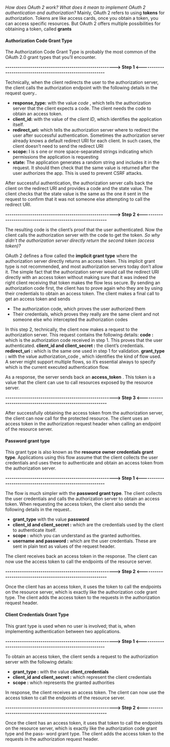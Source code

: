 *How does OAuth 2 work? What does it mean to implement OAuth 2 authentication and authorization?*
Mainly, OAuth 2 refers to using **tokens** for authorization. Tokens are like access cards, once you obtain a token, you can access specific resources. But OAuth 2 offers multiple possibilities for obtaining a token, called **grants**


#### Authorization Code Grant Type
The Authorization Code Grant Type is probably the most common of the OAuth 2.0 grant types that you’ll encounter. 

**----------------------------------------------------->   Step 1    <-----------------------------------------------------------**

Technically, when the client redirects the user to the authorization server, the client calls the authorization endpoint with the following details in the request query..
- **response_type:** with the value *code* , which tells the authorization server that the client expects a code. The client needs the code to obtain an access token.
- **client_id:** with the value of the *client ID*, which identifies the application itself.
- **redirect_uri:** which tells the authorization server where to redirect the user after successful authentication. Sometimes the authorization server already knows a default redirect URI for each client. In such cases, the client doesn’t need to send the redirect URI
- **scope:** I is s one or more space-separated strings indicating which permissions the application is requesting
- **state:** The application generates a random string and includes it in the request. It should then check that the same value is returned after the user authorizes the app. This is used to prevent CSRF attacks.

After successful authentication, the authorization server calls back the client on the redirect URI and provides a code and the state value. The client checks that the state value is the same as the one it sent in the request to confirm that it was not someone else attempting to call the redirect URI.

**----------------------------------------------------->   Step 2    <-----------------------------------------------------------**

The resulting code is the client’s proof that the user authenticated. Now the client calls the authorization server with the
code to get the token. *So why didn’t the authorization server directly return the second token (access
token)?*

OAuth 2 defines a flow called the **implicit grant type** where the authorization server directly returns an access token. This implicit grant type is not recommended, and most authorization servers today don’t allow it. The simple fact that the authorization server would call the redirect URI directly with an access token without making sure that it was indeed the right client receiving that token makes the flow less secure. By sending an authorization code first, the client has to prove again who they are by using their credentials to obtain an access token. The client makes a final call to get an access token and sends
- The authorization code, which proves the user authorized them
- Their credentials, which proves they really are the same client and not someone else who intercepted the authorization codes

In this step 2, technically, the client now makes a request to the authorization server. This request contains the following details:
**code :** which is the authorization code received in step 1. This proves that the user authenticated.
**client_id and client_secret :** the client’s credentials.
**redirect_uri :** which is the same one used in step 1 for validation.
**grant_type :** with the value authorization_code , which identifies the kind of flow used. A server might support multiple flows, so it’s essential always to specify which is the current executed authentication flow.

As a response, the server sends back an **access_token** . This token is a value that the client can use to call resources exposed by the resource server.

**----------------------------------------------------->   Step 3    <-----------------------------------------------------------**

After successfully obtaining the access token from the authorization server, the client can now call for the protected resource. The client uses an access token in the authorization request header when calling an endpoint of the resource server.

#### Password grant type 
This grant type is also known as the **resource owner credentials grant type**. Applications using this flow assume that the client collects the user credentials and uses these to authenticate and obtain an access token from the authorization server.

**----------------------------------------------------->   Step 1    <-----------------------------------------------------------**

The flow is much simpler with the **password grant type**. The client collects the user credentials and calls the authorization server to obtain an access token. When requesting the access token, the client also sends the following details in the request..
- **grant_type** with the value **password**
- **client_id and client_secret :** which are the credentials used by the client to authenticate itself.
- **scope :** which you can understand as the granted authorities.
- **username and password :**  which are the user credentials. These are sent in plain text as values of the request header.

The client receives back an access token in the response. The client can now use the access token to call the endpoints of the resource server.

**----------------------------------------------------->   Step 2    <-----------------------------------------------------------**

Once the client has an access token, it uses the token to call the endpoints on the resource server, which is exactly like the authorization code grant type. The client adds the access token to the requests in the authorization request header.

#### Client Credentials Grant Type
This grant type is used when no user is involved; that is, when implementing authentication between two applications.

**----------------------------------------------------->   Step 1    <-----------------------------------------------------------**

To obtain an access token, the client sends a request to the authorization server with the following details:
- **grant_type :** with the value **client_credentials**
- **client_id and client_secret :**  which represent the client credentials
- **scope :** which represents the granted authorities

In response, the client receives an access token. The client can now use the access token to call the endpoints of the resource server.

**----------------------------------------------------->   Step 2    <-----------------------------------------------------------**

Once the client has an access token, it uses that token to call the endpoints on the resource server, which is exactly like the authorization code grant type and the pass- word grant type. The client adds the access token to the requests in the authorization
request header.


